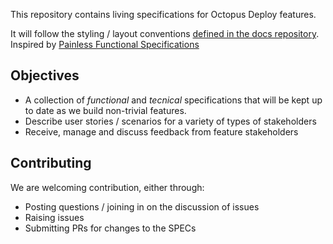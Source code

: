 This repository contains living specifications for Octopus Deploy features.

It will follow the styling / layout conventions [defined in the docs repository](https://github.com/OctopusDeploy/docs/blob/master/README.md). Inspired by [Painless Functional Specifications](https://www.joelonsoftware.com/2000/10/03/painless-functional-specifications-part-2-whats-a-spec/)

## Objectives
 - A collection of *functional* and *tecnical* specifications that will be kept up to date as we build non-trivial features.
 - Describe user stories / scenarios for a variety of types of stakeholders
 - Receive, manage and discuss feedback from feature stakeholders
 
 
## Contributing

We are welcoming contribution, either through:

 - Posting questions / joining in on the discussion of issues 
 - Raising issues
 - Submitting PRs for changes to the SPECs 
